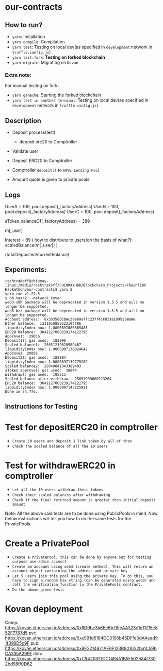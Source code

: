 # our-contracts

## How to run?
 - `yarn`: Installation
 - `yarn compile`: Compilation
 - `yarn test`: Testing on local dev(as specified in `development` network in `truffle.config.js`)
 - `yarn test:fork`: **Testing on forked blockchain**
 - `yarn migrate`: Migrating on `Kovan`

### Extra note:
For manual testing on fork:
 - `yarn ganache`: Starting the forked blockchain
 - `yarn test in another terminal`: Testing on local dev(as specified in `development` network in `truffle.config.js`)

## Description
 - Deposit process(test)
   - deposit erc20 to Comptroller

 - Validate user
 - Deposit ERC20 to Comptroller
 - Comptroller `deposit()` to `AAVE Lending Pool`
 - Amount quote is given to private pools

## Logs
UserA = 100, pool.deposit(_factoryAddress)
UserB = 100, pool.deposit(_factoryAddress)
UserC = 100, pool.deposit(_factoryAddress)

aToken.balanceOf(_factoryAddress) = 389

m[_user]

Interest = 89
(
    how to distribute to users(on the basis of what?):
    scaledBalance(m[_user])
)

(totalDeposited/currentBalance)

## Experiments:
```
rashtrakoff@chinmay-linux:/media/rashtrakoff/CHINMAYHDD/Blockchain_Projects/Chainlink Hackathon/our-contracts$ yarn 2
yarn run v1.22.5
$ hh task2 --network kovan
web3-shh package will be deprecated in version 1.3.5 and will no longer be supported.
web3-bzz package will be deprecated in version 1.3.5 and will no longer be supported.
Account address:  0x3D356DCBAc29e69a7fc237f45F8318E099268a0e
Ether balance:  1311056856522194786
liquidityIndex now: 1.0006897086865483
ERC20 balance:  3041127000239174122795
Approve1:  29056
Deposit1() gas used:  182996
Scaled balance1:  26051219820589467
liquidityIndex now: 1.0006897136324642
Approve2  29056
Deposit2() gas used:  182984
liquidityIndex now: 1.0006897139775282
Scaled balance2:  28049841343389403
aToken approve() gas used:  26844
Withdraw() gas used:  195513
Scaled balance after withdraw:  25051909060223264
ERC20 balance:  3041127000239174122795
liquidityIndex now: 1.0006897143225921
Done in 74.77s.
```

## Instructions for Testing
# Test for depositERC20 in comptroller
 - `Create 10 users and deposit 1 link token by all of them`
 - `Check the scaled balance of all the 10 users`

# Test for withdrawERC20 in comptroller
  - `Let all the 10 users withdraw their tokens`
  - `Check their scaled balances after withdrawing`
  - `Check if the final returned amount is greater than initial deposit amount`

Note: All the above said tests are to be done using PublicPools in mind. Now below instructions will tell you how 
to do the same tests for the PrivatePools.

# Create a PrivatePool
  - `Create a PrivatePool, this can be done by anyone but for testing purpose use admin account`
  - `Create an account using web3 (create method). This will return an account object containing the address and private key`
  - `Let 5 users join this pool using the private key. To do this, you have to sign a random hex string (can be generated using web3) and call the verification function in the PrivatePools contract.`
  - `Do the above given tests`

# Kovan deployment
Comp: https://kovan.etherscan.io/address/0x8D9bc3b6Ee6b7BfeAA323c1d11715e852F7767d5
pvt: https://kovan.etherscan.io/address/0xe991d6184DC0195b45DFfe3dAAead91f399D5c9F
pub: https://kovan.etherscan.io/address/0xBF2214621AE6F123B801D22ba1C59bCA33bA299F
don: https://kovan.etherscan.io/address/0xC9420621CC14BdA1B5E502584f7302bd98ff0D62